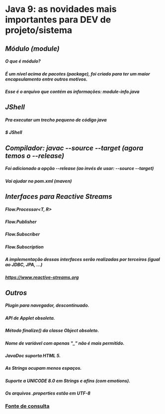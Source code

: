 # Java 9: as novidades mais importantes para DEV de projeto/sistema
## _Módulo (module)_
##### O que é módulo?
##### É um nível acima de pacotes (package), foi criado para ter um maior encapsulamento entre outros motivos.
##### Esse é o arquivo que contém as informações: _module-info.java_
## _JShell_
##### Pra executar um trecho pequeno de código java
##### $ JShell
## _Compilador: javac --source --target (agora temos o --release)_
##### Foi adicionado a opção --release (ao invés de usar: --source --target)
##### Vai ajudar no pom.xml (maven)
## _Interfaces para Reactive Streams_
##### Flow.Processor<T, R>
##### Flow.Publisher<T>
##### Flow.Subscriber<T>
##### Flow.Subscription
##### A implementação dessas interfaces serão realizadas por terceiros (igual ao JDBC, JPA, ...)
##### https://www.reactive-streams.org
## _Outros_
##### Plugin para navegador, descontinuado.
##### API de Applet obsoleta.
##### Método finalize() da classe Object obsoleto.
##### Nome de variável com apenas "_" não é mais permitido.
##### JavaDoc suporta HTML 5.
##### As Strings ocupam menos espaços.
##### Suporte a UNICODE 8.0 em Strings e afins (com emotions).
##### Os arquivos .properties estão em UTF-8
### [Fonte de consulta](https://www.youtube.com/watch?v=SnoMvpJS9TI&list=PLuYctAHjg89Y4RZ3UIgAOWow4yc_rgpKy&pp=iAQB)
